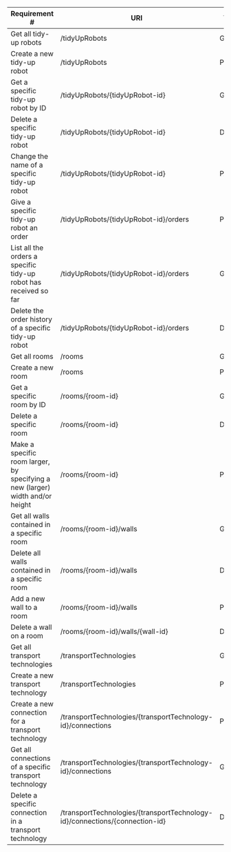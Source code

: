 |Requirement # | URI | VERB |
|---|---|---|
| Get all tidy-up robots        | /tidyUpRobots |GET |
| Create a new tidy-up robot                   | /tidyUpRobots | POST|
| Get a specific tidy-up robot by ID    | /tidyUpRobots/{tidyUpRobot-id} | GET |
| Delete a specific tidy-up robot             | /tidyUpRobots/{tidyUpRobot-id} | DELETE |
| Change the name of a specific tidy-up robot   | /tidyUpRobots/{tidyUpRobot-id} | PATCH |
| Give a specific tidy-up robot an order       | /tidyUpRobots/{tidyUpRobot-id}/orders| POST|
| List all the orders a specific tidy-up robot has received so far   | /tidyUpRobots/{tidyUpRobot-id}/orders | GET |
| Delete the order history of a specific tidy-up robot    | /tidyUpRobots/{tidyUpRobot-id}/orders | DELETE |
| Get all rooms                | /rooms | GET |
| Create a new room             | /rooms | POST |
| Get a specific room by ID     | /rooms/{room-id} | GET |
| Delete a specific room        | /rooms/{room-id}| DELETE |
| Make a specific room larger, by specifying a new (larger) width and/or height | /rooms/{room-id}| PATCH |
| Get all walls contained in a specific room      | /rooms/{room-id}/walls | GET |
| Delete all walls contained in a specific room  | /rooms/{room-id}/walls| DELETE|
| Add a new wall to a room       | /rooms/{room-id}/walls | POST |
| Delete a wall on a room       | /rooms/{room-id}/walls/{wall-id}| DELETE |
| Get all transport technologies       | /transportTechnologies | GET |
| Create a new transport technology      | /transportTechnologies| POST |
| Create a new connection for a transport technology   | /transportTechnologies/{transportTechnology-id}/connections | POST |
| Get all connections of a specific transport technology  | /transportTechnologies/{transportTechnology-id}/connections | GET |
| Delete a specific connection in a transport technology   | /transportTechnologies/{transportTechnology-id}/connections/{connection-id}| DELETE |